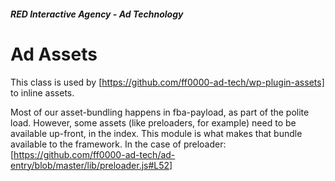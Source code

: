 ##### RED Interactive Agency - Ad Technology

# Ad Assets

This class is used by [https://github.com/ff0000-ad-tech/wp-plugin-assets] to inline assets.  

Most of our asset-bundling happens in fba-payload, as part of the polite load. However, some assets (like preloaders, for example) need to be available up-front, in the index. This module is what makes that bundle available to the framework. In the case of preloader: [https://github.com/ff0000-ad-tech/ad-entry/blob/master/lib/preloader.js#L52]

